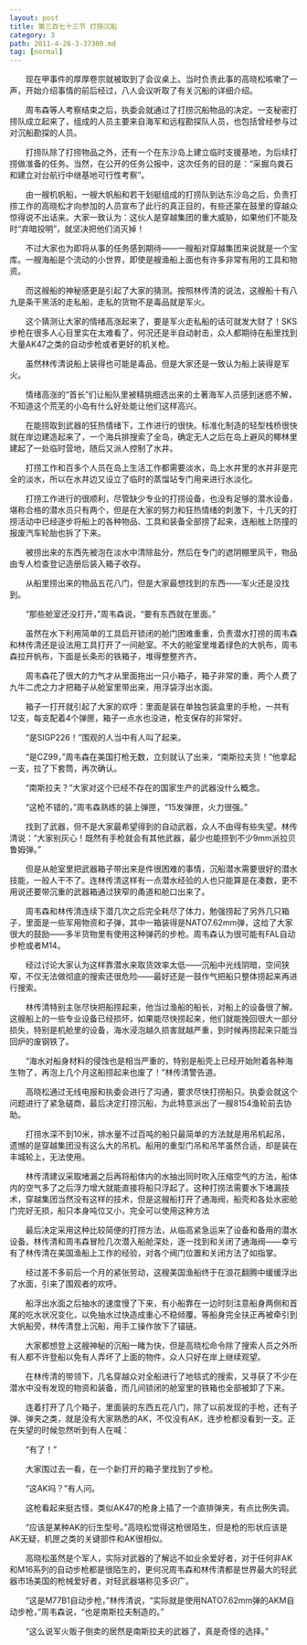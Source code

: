 ```yaml
---
layout: post
title: 第三百七十三节 打捞沉船
category: 3
path: 2011-4-26-3-37300.md
tag: [normal]
---
```


　　现在甲事件的厚厚卷宗就被取到了会议桌上。当时负责此事的高晓松咳嗽了一声，开始介绍事情的前后经过，八人会议听取了有关沉船的详细介绍。

　　周韦森等人考察结束之后，执委会就通过了打捞沉船物品的决定。一支秘密打捞队成立起来了，组成的人员主要来自海军和远程勘探队人员，也包括曾经参与过对沉船勘探的人员。

　　打捞队除了打捞物品之外，还有一个在东沙岛上建立临时支援基地，为后续打捞做准备的任务。当然，在公开的任务公报中，这次任务的目的是：“采掘鸟粪石和建立对台航行中继基地可行性考察”。

　　由一艘机帆船，一艘大帆船和若干划艇组成的打捞队到达东沙岛之后，负责打捞工作的高晓松才向参加的人员宣布了此行的真正目的，有些还蒙在鼓里的穿越众惊得说不出话来。大家一致认为：这伙人是穿越集团的重大威胁，如果他们不能及时“弃暗投明”，就坚决把他们消灭掉！

　　不过大家也为即将从事的任务感到期待——一艘船对穿越集团来说就是一个宝库。一艘海船是个流动的小世界，即使是艘渔船上面也有许多非常有用的工具和物资。

　　而这艘船的神秘感更是引起了大家的猜测。按照林传清的说法，这艘船十有八九是条干黑活的走私船，走私的货物不是毒品就是军火。

　　这个猜测让大家的情绪高涨起来了，要是军火走私船的话可就发大财了！SKS步枪在很多人心目里实在太难看了，何况还是半自动射击，众人都期待在船里找到大量AK47之类的自动步枪或者更好的机关枪。

　　虽然林传清说船上装得也可能是毒品，但是大家还是一致认为船上装得是军火。

　　情绪高涨的“首长”们让船队里被精挑细选出来的土著海军人员感到迷惑不解，不知道这个荒芜的小岛有什么好处能让他们这样高兴。

　　在能捞取到武器的狂热情绪下，工作进行的很快。标准化制造的轻型栈桥很快就在岸边建造起来了，一个海兵排搜索了全岛，确定无人之后在岛上避风的椰林里建起了一处临时营地，随后又派人控制了水井。

　　打捞工作和百多个人员在岛上生活工作都需要淡水，岛上水井里的水并非是完全的淡水，所以在水井边又设立了临时的蒸馏站专门用来进行水淡化。

　　打捞工作进行的很顺利，尽管缺少专业的打捞设备，也没有足够的潜水设备，堪称合格的潜水员只有两个，但是在大家的努力和狂热情绪的刺激下，十几天的打捞活动中已经逐步将船上的各种物品、工具和装备全部捞了起来，连船舷上防撞的报废汽车轮胎也拆了下来。

　　被捞出来的东西先被泡在淡水中清除盐分，然后在专门的遮阴棚里风干，物品由专人检查登记造册后装入箱子收存。

　　从船里捞出来的物品五花八门，但是大家最想找到的东西——军火还是没找到。

　　“那些舱室还没打开，”周韦森说，“要有东西就在里面。”

　　虽然在水下利用简单的工具启开锁闭的舱门困难重重，负责潜水打捞的周韦森和林传清还是设法用工具打开了一间舱室。不大的舱室里堆着绿色的大帆布，周韦森拉开帆布，下面是长条形的铁箱子，堆得整整齐齐。

　　周韦森花了很大的力气才从里面拖出一只小箱子，箱子非常的重，两个人费了九牛二虎之力才把箱子从舱室里带出来，用浮袋浮出水面。

　　箱子一打开就引起了大家的欢呼：里面是装在单独包装盒里的手枪，一共有12支，每支配着4个弹匣，箱子一点水也没进，枪支保存的非常好。

　　“是SIGP226！”围观的人当中有人叫了起来。

　　“是CZ99，”周韦森在美国打枪无数，立刻就认了出来，“南斯拉夫货！”他拿起一支，拉了下套筒，再次确认。

　　“南斯拉夫？”大家对这个已经不存在的国家生产的武器没什么概念。

　　“这枪不错的，”周韦森熟练的装上弹匣，“15发弹匣，火力很强。”

　　找到了武器，但不是大家最希望得到的自动武器，众人不由得有些失望。林传清说：“大家别灰心！既然有手枪就会有其他武器，最少也能捞到不少9mm派拉贝鲁姆弹。”

　　但是从舱室里把武器箱子带出来是件很困难的事情，沉船潜水需要很好的潜水技能，一般人干不了。连林传清这样有一点潜水经验的人也只能算是在凑数，更不用说还要带沉重的武器箱通过狭窄的甬道和舱口出来了。

　　周韦森和林传清连续下潜几次之后完全耗尽了体力，勉强捞起了另外几只箱子，里面是一些军用物资和子弹，其中一箱装得是NATO7.62mm弹，这给了大家很大的鼓励——多半货物里有使用这种弹药的步枪。周韦森认为很可能有FAL自动步枪或者M14。

　　经过讨论大家认为这样靠潜水来取货效率太低——沉船中光线阴暗，空间狭窄，不仅无法做彻底的搜索还很危险——最好还是一鼓作气把船只整体捞起来再进行搜索。

　　林传清特别主张尽快把船捞起来，他当过渔船的船长，对船上的设备很了解。这艘船上的一些专业设备已经损坏，如果能尽快捞起来，他们就能挽回很大一部分损失，特别是机舱里的设备，海水浸泡越久损害就越严重，到时候再捞起来只能当回炉的废钢铁了。

　　“海水对船身材料的侵蚀也是相当严重的，特别是船壳上已经开始附着各种海生物了，再泡上几个月这船捞起来也废了！”林传清警告道。

　　高晓松通过无线电报和执委会进行了沟通，要求尽快打捞船只。执委会就这个问题进行了紧急磋商，最后决定打捞沉船，为此特意派出了一艘8154渔轮前去协助。

　　打捞水深不到10米，排水量不过百吨的船只最简单的方法就是用吊机起吊，遗憾的是穿越集团没有这么大的吊机。船用的重型门吊和吊竿虽然合适，却是装在丰城轮上，无法使用。

　　林传清建议采取堵漏之后再将船体内的水抽出同时吹入压缩空气的方法，船体内的空气多了之后浮力增大就能直接将船只浮起了。这种打捞法需要水下堵漏技术，穿越集团当然没有这样的技术，但是这艘船打开了通海阀，船壳和各处水密舱门完好无损，船只本身吨位又小，完全可以使用这种方法

　　最后决定采用这种比较简便的打捞方法，从临高紧急运来了设备和备用的潜水设备。林传清和周韦森冒险几次潜入船舱深处，逐一找到和关闭了通海阀——幸亏有了林传清在美国渔船上工作的经验，对各个阀门位置和关闭方法了如指掌。

　　经过差不多前后一个月的紧张劳动，这艘美国渔船终于在浪花翻腾中缓缓浮出了水面，引来了围观者的欢呼。

　　船浮出水面之后抽水的速度慢了下来，有小船靠在一边时刻注意船身两侧和首尾的吃水状况变化，以免抽水过快造成重心不稳倾覆。等船身完全扶正再被牵引到大帆船旁，林传清登上沉船，用手工操作放下了锚链。

　　大家都想登上这艘神秘的沉船一睹为快，但是高晓松命令除了搜索人员之外所有人都不许登船以免有人弄坏了上面的物件，众人只好在岸上继续观望。

　　在林传清的带领下，几名穿越众对全船进行了地毯式的搜索，又寻获了不少在潜水中没有发现的物资和装备，而几间锁闭的舱室里的铁箱也全部被卸了下来。

　　连着打开了几个箱子，里面装的东西五花八门，除了以前发现的手枪，还有子弹、弹夹之类，就是没有大家熟悉的AK，不仅没有AK，连步枪都没看到一支。正在失望的时候忽然听到有人在喊：

　　“有了！”

　　大家围过去一看，在一个新打开的箱子里找到了步枪。

　　“这AK吗？”有人问。

　　这枪看起来挺古怪，类似AK47的枪身上插了一个直排弹夹，有点比例失调。

　　“应该是某种AK的衍生型号。”高晓松觉得这枪很陌生，但是枪的形状应该是AK无疑，机匣之类的关键部件和AK很相似。

　　高晓松虽然是个军人，实际对武器的了解远不如业余爱好者，对于任何非AK和M16系列的自动步枪都是很陌生的，更何况周韦森和林传清都是世界最大的轻武器市场美国的枪械爱好者，对轻武器堪称见多识广。

　　“这是M77B1自动步枪，”林传清说，“实际就是使用NATO7.62mm弹的AKM自动步枪，”周韦森说，“也是南斯拉夫制造的。”

　　“这么说军火贩子倒卖的居然是南斯拉夫的武器了，真是奇怪的选择。”
